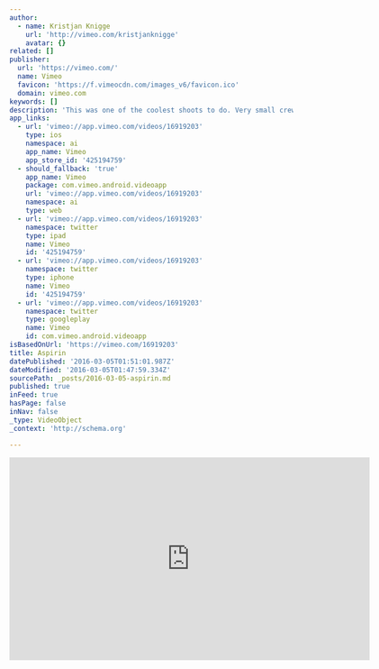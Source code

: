 ```yaml
---
author:
  - name: Kristjan Knigge
    url: 'http://vimeo.com/kristjanknigge'
    avatar: {}
related: []
publisher:
  url: 'https://vimeo.com/'
  name: Vimeo
  favicon: 'https://f.vimeocdn.com/images_v6/favicon.ico'
  domain: vimeo.com
keywords: []
description: 'This was one of the coolest shoots to do. Very small crew, just me, the cameraman, the producer, one agency creative and a local producer/art director. All the cast was sourced locally in Arusha. The locations are all around Lake Natron.'
app_links:
  - url: 'vimeo://app.vimeo.com/videos/16919203'
    type: ios
    namespace: ai
    app_name: Vimeo
    app_store_id: '425194759'
  - should_fallback: 'true'
    app_name: Vimeo
    package: com.vimeo.android.videoapp
    url: 'vimeo://app.vimeo.com/videos/16919203'
    namespace: ai
    type: web
  - url: 'vimeo://app.vimeo.com/videos/16919203'
    namespace: twitter
    type: ipad
    name: Vimeo
    id: '425194759'
  - url: 'vimeo://app.vimeo.com/videos/16919203'
    namespace: twitter
    type: iphone
    name: Vimeo
    id: '425194759'
  - url: 'vimeo://app.vimeo.com/videos/16919203'
    namespace: twitter
    type: googleplay
    name: Vimeo
    id: com.vimeo.android.videoapp
isBasedOnUrl: 'https://vimeo.com/16919203'
title: Aspirin
datePublished: '2016-03-05T01:51:01.987Z'
dateModified: '2016-03-05T01:47:59.334Z'
sourcePath: _posts/2016-03-05-aspirin.md
published: true
inFeed: true
hasPage: false
inNav: false
_type: VideoObject
_context: 'http://schema.org'

---
```

<iframe src="https://cdn.embedly.com/widgets/media.html?src=https%3A%2F%2Fplayer.vimeo.com%2Fvideo%2F16919203&amp;url=https%3A%2F%2Fvimeo.com%2F16919203&amp;image=http%3A%2F%2Fi.vimeocdn.com%2Fvideo%2F104343788_640.jpg&amp;key=b7d04c9b404c499eba89ee7072e1c4f7&amp;type=text%2Fhtml&amp;schema=vimeo" width="640" height="360" scrolling="no" frameborder="0" allowfullscreen="allowfullscreen" style=""></iframe>